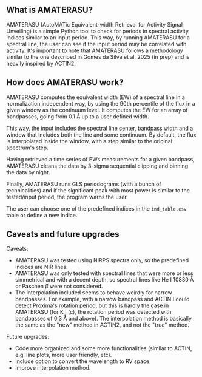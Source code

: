 ## What is AMATERASU?

AMATERASU (AutoMATic Equivalent-width Retrieval for Activity Signal Unveiling) is a simple Python tool to check for periods in spectral activity indices similar to an input period. This way, by running AMATERASU for a spectral line, the user can see if the input period may be correlated with activity. It's important to note that AMATERASU follows a methodology similar to the one described in Gomes da Silva et al. 2025 (in prep) and is heavily inspired by ACTIN2.

## How does AMATERASU work?

AMATERASU computes the equivalent width (EW) of a spectral line in a normalization independent way, by using the 90th percentile of the flux in a given window as the continuum level. It computes the EW for an array of bandpasses, going from 0.1 Å up to a user defined width.

This way, the input includes the spectral line center, bandpass width and a window that includes both the line and some continuum. By default, the flux is interpolated inside the window, with a step similar to the original spectrum's step.

Having retrieved a time series of EWs measurements for a given bandpass, AMATERASU cleans the data by 3-sigma sequential clipping and binning the data by night. 

Finally, AMATERASU runs GLS periodograms (with a bunch of technicalities) and if the significant peak with most power is similar to the tested/input period, the program warns the user.

The user can choose one of the predefined indices in the ``ind_table.csv`` table or define a new indice.

## Caveats and future upgrades

Caveats:
- AMATERASU was tested using NIRPS spectra only, so the predefined indices are NIR lines.
- AMATERASU was only tested with spectral lines that were more or less simmetrical and with a decent depth, so spectral lines like He I 10830 Å or Paschen $\beta$ were not considered.
- The interpolation included seems to behave weirdly for narrow bandpasses. For example, with a narrow bandpass and ACTIN I could detect Proxima's rotation period, but this is hardly the case in AMATERASU (for K I (c), the rotation period was detected with bandpasses of 0.3 Å and above). The interpolation method is basically the same as the "new" method in ACTIN2, and not the "true" method.

Future upgrades:
- Code more organized and some more functionalities (similar to ACTIN, e.g. line plots, more user friendly, etc).
- Include option to convert the wavelength to RV space.
- Improve interpolation method.
